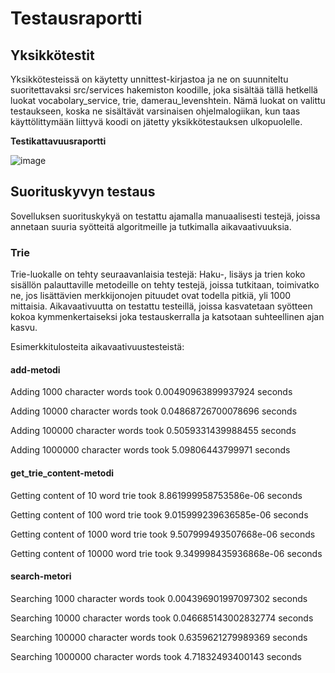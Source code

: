 # Testausraportti

## Yksikkötestit

Yksikkötesteissä on käytetty unnittest-kirjastoa ja ne on suunniteltu suoritettavaksi src/services hakemiston koodille, joka sisältää tällä hetkellä luokat vocabolary_service, trie, damerau_levenshtein. Nämä luokat on valittu testaukseen, koska ne sisältävät varsinaisen ohjelmalogiikan, kun taas käyttölittymään liittyvä koodi on jätetty yksikkötestauksen ulkopuolelle.

**Testikattavuusraportti**

![image](https://github.com/brotholi/tiralabra/assets/91954165/400f6665-97d0-45ef-9097-10d5cee1a175)


## Suorituskyvyn testaus

Sovelluksen suorituskykyä on testattu ajamalla manuaalisesti testejä, joissa annetaan suuria syötteitä algoritmeille ja tutkimalla aikavaativuuksia.

### Trie
Trie-luokalle on tehty seuraavanlaisia testejä:
Haku-, lisäys ja trien koko sisällön palauttaville metodeille on tehty testejä, joissa tutkitaan, toimivatko ne, jos lisättävien merkkijonojen pituudet ovat todella pitkiä, yli 1000 mittaisia. Aikavaativuutta on testattu testeillä, joissa kasvatetaan syötteen kokoa kymmenkertaiseksi joka testauskerralla ja katsotaan suhteellinen ajan kasvu. 

Esimerkkitulosteita aikavaativuustesteistä:

#### add-metodi
Adding 1000 character words took 0.00490963899937924 seconds

Adding 10000 character words took 0.04868726700078696 seconds

Adding 100000 character words took 0.5059331439988455 seconds

Adding 1000000 character words took 5.09806443799971 seconds

#### get_trie_content-metodi

Getting content of 10 word trie took 8.861999958753586e-06 seconds

Getting content of 100 word trie took 9.015999239636585e-06 seconds

Getting content of 1000 word trie took 9.507999493507668e-06 seconds

Getting content of 10000 word trie took 9.349998435936868e-06 seconds


#### search-metori
Searching 1000 character words took 0.004396901997097302 seconds

Searching 10000 character words took 0.046685143002832774 seconds

Searching 100000 character words took 0.6359621279989369 seconds

Searching 1000000 character words took 4.71832493400143 seconds
